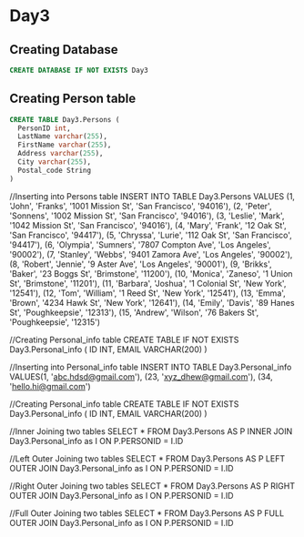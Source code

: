# Day3
## Creating Database 
``` sql
CREATE DATABASE IF NOT EXISTS Day3
```
## Creating Person table
```sql
CREATE TABLE Day3.Persons (
  PersonID int,
  LastName varchar(255),
  FirstName varchar(255),
  Address varchar(255),
  City varchar(255),
  Postal_code String
)
```
//Inserting into Persons table 
INSERT INTO TABLE Day3.Persons
VALUES (1, 'John', 'Franks', '1001 Mission St', 'San Francisco', '94016'),
(2, 'Peter', 'Sonnens', '1002 Mission St', 'San Francisco', '94016'),
(3, 'Leslie', 'Mark', '1042 Mission St', 'San Francisco', '94016'),
(4, 'Mary', 'Frank', '12 Oak St', 'San Francisco', '94417'),
(5, 'Chryssa', 'Lurie', '112 Oak St', 'San Francisco', '94417'),
(6, 'Olympia', 'Sumners', '7807 Compton Ave', 'Los Angeles', '90002'),
(7, 'Stanley', 'Webbs', '9401 Zamora Ave', 'Los Angeles', '90002'),
(8, 'Robert', 'Jennie', '9 Aster Ave', 'Los Angeles', '90001'),
(9, 'Brikks', 'Baker', '23 Boggs St', 'Brimstone', '11200'),
(10, 'Monica', 'Zaneso', '1 Union St', 'Brimstone', '11201'),
(11, 'Barbara', 'Joshua', '1 Colonial St', 'New York', '12541'),
(12, 'Tom', 'William', '1 Reed St', 'New York', '12541'),
(13, 'Emma', 'Brown', '4234 Hawk St', 'New York', '12641'),
(14, 'Emily', 'Davis', '89 Hanes St', 'Poughkeepsie', '12313'),
(15, 'Andrew', 'Wilson', '76 Bakers St', 'Poughkeepsie', '12315')

//Creating Personal_info table
CREATE TABLE IF NOT EXISTS Day3.Personal_info (
  ID INT,
  EMAIL VARCHAR(200)
)

//Inserting into Personal_info table
INSERT INTO TABLE Day3.Personal_info
VALUES(1, 'abc.hdsd@gmail.com'),
(23, 'xyz_dhew@gmail.com'),
(34, 'hello.hi@gmail.com')

//Creating Personal_info table
CREATE TABLE IF NOT EXISTS Day3.Personal_info (
  ID INT,
  EMAIL VARCHAR(200)
)

//Inner Joining two tables
SELECT * FROM Day3.Persons AS P
INNER JOIN Day3.Personal_info as I
ON P.PERSONID = I.ID

//Left Outer Joining two tables
SELECT * FROM Day3.Persons AS P
LEFT OUTER JOIN Day3.Personal_info as I
ON P.PERSONID = I.ID

//Right Outer Joining two tables
SELECT * FROM Day3.Persons AS P
RIGHT OUTER JOIN Day3.Personal_info as I
ON P.PERSONID = I.ID

//Full Outer Joining two tables
SELECT * FROM Day3.Persons AS P
FULL OUTER JOIN Day3.Personal_info as I
ON P.PERSONID = I.ID
